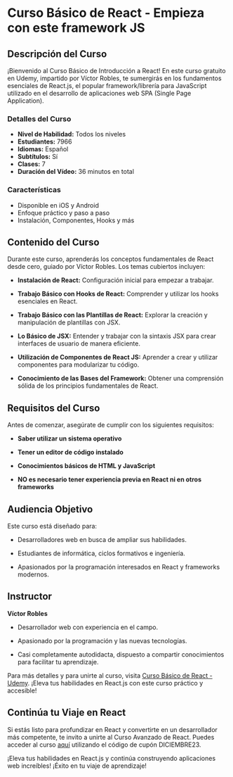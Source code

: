 # Curso Básico de React - Empieza con este framework JS

## Descripción del Curso

¡Bienvenido al Curso Básico de Introducción a React! En este curso gratuito en Udemy, impartido por Víctor Robles, te sumergirás en los fundamentos esenciales de React.js, el popular framework/librería para JavaScript utilizado en el desarrollo de aplicaciones web SPA (Single Page Application).

### Detalles del Curso

- **Nivel de Habilidad:** Todos los niveles
- **Estudiantes:** 7966
- **Idiomas:** Español
- **Subtítulos:** Sí
- **Clases:** 7
- **Duración del Vídeo:** 36 minutos en total

### Características

- Disponible en iOS y Android
- Enfoque práctico y paso a paso
- Instalación, Componentes, Hooks y más

## Contenido del Curso

Durante este curso, aprenderás los conceptos fundamentales de React desde cero, guiado por Víctor Robles. Los temas cubiertos incluyen:

- **Instalación de React:** Configuración inicial para empezar a trabajar.
  
- **Trabajo Básico con Hooks de React:** Comprender y utilizar los hooks esenciales en React.

- **Trabajo Básico con las Plantillas de React:** Explorar la creación y manipulación de plantillas con JSX.

- **Lo Básico de JSX:** Entender y trabajar con la sintaxis JSX para crear interfaces de usuario de manera eficiente.

- **Utilización de Componentes de React JS:** Aprender a crear y utilizar componentes para modularizar tu código.

- **Conocimiento de las Bases del Framework:** Obtener una comprensión sólida de los principios fundamentales de React.

## Requisitos del Curso

Antes de comenzar, asegúrate de cumplir con los siguientes requisitos:

- **Saber utilizar un sistema operativo**
  
- **Tener un editor de código instalado**
  
- **Conocimientos básicos de HTML y JavaScript**
  
- **NO es necesario tener experiencia previa en React ni en otros frameworks**

## Audiencia Objetivo

Este curso está diseñado para:

- Desarrolladores web en busca de ampliar sus habilidades.
  
- Estudiantes de informática, ciclos formativos e ingeniería.
  
- Apasionados por la programación interesados en React y frameworks modernos.

## Instructor

**Víctor Robles**

- Desarrollador web con experiencia en el campo.
  
- Apasionado por la programación y las nuevas tecnologías.
  
- Casi completamente autodidacta, dispuesto a compartir conocimientos para facilitar tu aprendizaje.

Para más detalles y para unirte al curso, visita [Curso Básico de React - Udemy](https://www.udemy.com/course/curso-de-react-js-desde-cero-gratis). ¡Eleva tus habilidades en React.js con este curso práctico y accesible!

## Continúa tu Viaje en React

Si estás listo para profundizar en React y convertirte en un desarrollador más competente, te invito a unirte al Curso Avanzado de React. Puedes acceder al curso [aquí](https://www.udemy.com/course/master-en-react-aprender-reactjs-hooks-mern-nodejs-jwt/?couponCode=DICIEMBRE23) utilizando el código de cupón DICIEMBRE23.

¡Eleva tus habilidades en React.js y continúa construyendo aplicaciones web increíbles! ¡Éxito en tu viaje de aprendizaje!